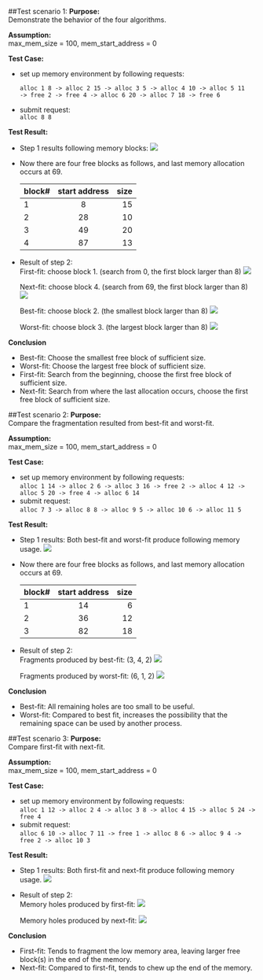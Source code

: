 ##Test scenario 1:
**Purpose:**<br/>
Demonstrate the behavior of the four algorithms.

**Assumption:**<br/>
max_mem_size = 100, mem_start_address = 0

**Test Case:**<br/>
* set up memory environment by following requests:<br/>

    ```no-highlight
    alloc 1 8 -> alloc 2 15 -> alloc 3 5 -> alloc 4 10 -> alloc 5 11 
    -> free 2 -> free 4 -> alloc 6 20 -> alloc 7 18 -> free 6
    ```
* submit request: <br/>
    `alloc 8 8`


**Test Result:**<br/>
* Step 1 results following memory blocks:
    <img src="https://raw.github.com/ceciliazhou/dynamic_partition_simulator/master/doc/resource/test1_step1.png" />

* Now there are four free blocks as follows, and last memory allocation occurs at 69.

    | block#  | start address | size  |
    | ------- |:-------------:| -----:|
    | 1 | 8  | 15 |
    | 2 | 28 | 10 |
    | 3 | 49 | 20 |
    | 4 | 87 | 13 |

* Result of step 2:<br/>
    First-fit: choose block 1. (search from 0, the first block larger than 8)
    <img src="https://raw.github.com/ceciliazhou/dynamic_partition_simulator/master/doc/resource/test1_step2_1.png" />

    Next-fit: choose block 4. (search from 69, the first block larger than 8)
    <img src="https://raw.github.com/ceciliazhou/dynamic_partition_simulator/master/doc/resource/test1_step2_2.png" />
    
    Best-fit: choose block 2. (the smallest block larger than 8)
    <img src="https://raw.github.com/ceciliazhou/dynamic_partition_simulator/master/doc/resource/test1_step2_3.png" />
    
    Worst-fit: choose block 3. (the largest block larger than 8)
    <img src="https://raw.github.com/ceciliazhou/dynamic_partition_simulator/master/doc/resource/test1_step2_4.png" />
    
**Conclusion**<br/>
* Best-fit: Choose the smallest free block of sufficient size.
* Worst-fit: Choose the largest free block of sufficient size.
* First-fit: Search from the beginning, choose the first free block of sufficient size.
* Next-fit: Search from where the last allocation occurs, choose the first free block of sufficient size.

##Test scenario 2:
**Purpose:**<br/>
Compare the fragmentation resulted from best-fit and worst-fit.

**Assumption:**<br/>
max_mem_size = 100, mem_start_address = 0

**Test Case:**<br/>
* set up memory environment by following requests:<br/>
    `alloc 1 14 -> alloc 2 6 -> alloc 3 16 -> free 2 -> alloc 4 12 -> alloc 5 20 -> free 4 -> alloc 6 14`
* submit request: <br/>
    `alloc 7 3 -> alloc 8 8 -> alloc 9 5 -> alloc 10 6 -> alloc 11 5`

**Test Result:**<br/>
* Step 1 results:
    Both best-fit and worst-fit produce following memory usage.
    <img src="https://raw.github.com/ceciliazhou/dynamic_partition_simulator/master/doc/resource/test2_step1.png" />

* Now there are four free blocks as follows, and last memory allocation occurs at 69.

    | block#  | start address | size  |
    | ------- |:-------------:| -----:|
    | 1 | 14 | 6  |
    | 2 | 36 | 12 |
    | 3 | 82 | 18 |

* Result of step 2:<br/>
    Fragments produced by best-fit: (3, 4, 2)
    <img src="https://raw.github.com/ceciliazhou/dynamic_partition_simulator/master/doc/resource/test2_step2_1.png" />

    Fragments produced by worst-fit: (6, 1, 2)
    <img src="https://raw.github.com/ceciliazhou/dynamic_partition_simulator/master/doc/resource/test2_step2_2.png" />
    
**Conclusion**<br/>
* Best-fit: All remaining holes are too small to be useful.
* Worst-fit: Compared to best fit, increases the possibility that the remaining space can be used by another process.

##Test scenario 3:
**Purpose:**<br/>
Compare first-fit with next-fit.

**Assumption:**<br/>
max_mem_size = 100, mem_start_address = 0

**Test Case:**<br/>
* set up memory environment by following requests:<br/>
    `alloc 1 12 -> alloc 2 4 -> alloc 3 8 -> alloc 4 15 -> alloc 5 24 -> free 4`
* submit request: <br/>
    `alloc 6 10 -> alloc 7 11 -> free 1 -> alloc 8 6 -> alloc 9 4 -> free 2 -> alloc 10 3`

**Test Result:**<br/>
* Step 1 results:
    Both first-fit and next-fit produce following memory usage.
    <img src="https://raw.github.com/ceciliazhou/dynamic_partition_simulator/master/doc/resource/test3_step1.png" />

* Result of step 2:<br/>
    Memory holes produced by first-fit:
    <img src="https://raw.github.com/ceciliazhou/dynamic_partition_simulator/master/doc/resource/test3_step2_1.png" />

    Memory holes produced by next-fit:
    <img src="https://raw.github.com/ceciliazhou/dynamic_partition_simulator/master/doc/resource/test3_step2_2.png" />
    
**Conclusion**<br/>
* First-fit: Tends to fragment the low memory area, leaving larger free block(s) in the end of the memory.
* Next-fit: Compared to first-fit, tends to chew up the end of the memory.
